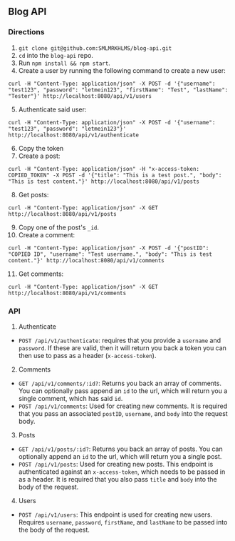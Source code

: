 ## Blog API

### Directions

1. `git clone git@github.com:SMLMRKHLMS/blog-api.git`
2. `cd` into the `blog-api` repo.
3. Run `npm install && npm start`.
4. Create a user by running the following command to create a new user:
```
curl -H "Content-Type: application/json" -X POST -d '{"username": "test123", "password": "letmein123", "firstName": "Test", "lastName": "Tester"}' http://localhost:8080/api/v1/users
```
5. Authenticate said user:
```
curl -H "Content-Type: application/json" -X POST -d '{"username": "test123", "password": "letmein123"}' http://localhost:8080/api/v1/authenticate
```
6. Copy the token
7. Create a post:
```
curl -H "Content-Type: application/json" -H "x-access-token: COPIED_TOKEN" -X POST -d '{"title": "This is a test post.", "body": "This is test content."}' http://localhost:8080/api/v1/posts
```
8. Get posts:
```
curl -H "Content-Type: application/json" -X GET http://localhost:8080/api/v1/posts
```
9. Copy one of the post's `_id`.
10. Create a comment:
```
curl -H "Content-Type: application/json" -X POST -d '{"postID": "COPIED ID", "username": "Test username.", "body": "This is test content."}' http://localhost:8080/api/v1/comments
```
11. Get comments:
```
curl -H "Content-Type: application/json" -X GET http://localhost:8080/api/v1/comments
```

### API

1. Authenticate
  * `POST /api/v1/authenticate`: requires that you provide a `username` and `password`. If these are valid, then it will return you back a token you can then use to pass as a header (`x-access-token`).
2. Comments
  * `GET /api/v1/comments/:id?`: Returns you back an array of comments. You can optionally pass append an `id` to the url, which will return you a single comment, which has said `id`.
  * `POST /api/v1/comments`: Used for creating new comments. It is required that you pass an associated `postID`, `username`, and `body` into the request body.
3. Posts
  * `GET /api/v1/posts/:id?`: Returns you back an array of posts. You can optionally append an `id` to the url, which will return you a single post.
  * `POST /api/v1/posts`: Used for creating new posts. This endpoint is authenticated against an `x-access-token`, which needs to be passed in as a header. It is required that you also pass `title` and `body` into the body of the request.
4. Users
  * `POST /api/v1/users`: This endpoint is used for creating new users. Requires `username`, `password`, `firstName`, and `lastName` to be passed into the body of the request.
